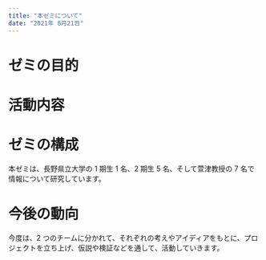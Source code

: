 ```yaml
---
title: "本ゼミについて"
date: "2021年 8月21日"
---
```


# ゼミの目的

# 活動内容

# ゼミの構成

本ゼミは、長野県立大学の 1 期生 1 名、2 期生 5 名、そして萱津教授の 7 名で情報について研究しています。

# 今後の動向

今度は、2 つのチームに分かれて、それぞれの考えやアイディアをもとに、プロジェクトを立ち上げ、仮説や検証などを通して、活動していきます。
